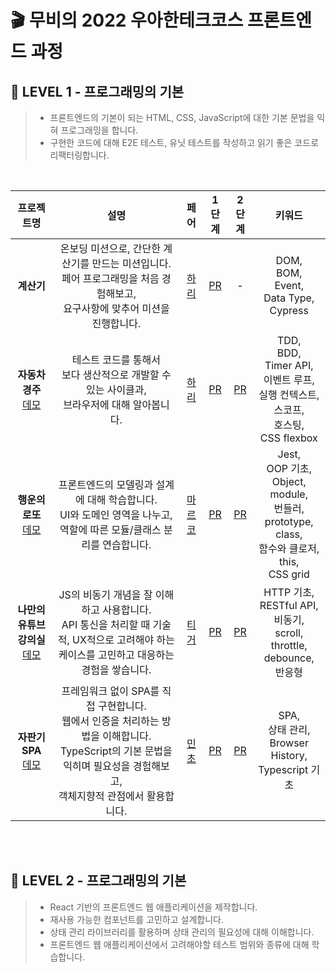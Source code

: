# 🎬 무비의 2022 우아한테크코스 프론트엔드 과정

## 👋 LEVEL 1 - 프로그래밍의 기본

> - 프론트엔드의 기본이 되는 HTML, CSS, JavaScript에 대한 기본 문법을 익혀 프로그래밍을 합니다.
> - 구현한 코드에 대해 E2E 테스트, 유닛 테스트를 작성하고 읽기 좋은 코드로 리팩터링합니다.

<br>

|                                         프로젝트명                                         |                                                                                      설명                                                                                      |                 페어                 |                                   1단계                                    |                                 2단계                                  |                                                     키워드                                                      |
| :----------------------------------------------------------------------------------------: | :----------------------------------------------------------------------------------------------------------------------------------------------------------------------------: | :----------------------------------: | :------------------------------------------------------------------------: | :--------------------------------------------------------------------: | :-------------------------------------------------------------------------------------------------------------: |
|                                         **계산기**                                         |                     온보딩 미션으로, 간단한 계산기를 만드는 미션입니다. <br> 페어 프로그래밍을 처음 경험해보고, <br> 요구사항에 맞추어 미션을 진행합니다.                      |  [하리](https://github.com/LAH1203)  |     [PR](https://github.com/woowacourse/javascript-calculator/pull/41)     |                                   -                                    |                                 DOM,<br>BOM,<br>Event,<br>Data Type,<br>Cypress                                 |
|         **자동차 경주**<br>[데모](https://byhhh2.github.io/javascript-racingcar/)          |                                        테스트 코드를 통해서<br>보다 생산적으로 개발할 수 있는 사이클과,<br>브라우저에 대해 알아봅니다.                                         |  [하리](https://github.com/LAH1203)  |     [PR](https://github.com/woowacourse/javascript-racingcar/pull/76)      |   [PR](https://github.com/woowacourse/javascript-racingcar/pull/140)   |        TDD,<br>BDD,<br>Timer API,<br>이벤트 루프,<br>실행 컨텍스트,<br>스코프,<br>호스팅,<br>CSS flexbox        |
|           **행운의 로또**<br>[데모](https://byhhh2.github.io/javascript-lotto/)            |                           프론트엔드의 모델링과 설계에 대해 학습합니다.<br>UI와 도메인 영역을 나누고,<br>역할에 따른 모듈/클래스 분리를 연습합니다.                            | [마르코](https://github.com/wonsss)  |       [PR](https://github.com/woowacourse/javascript-lotto/pull/99)        |     [PR](https://github.com/woowacourse/javascript-lotto/pull/140)     | Jest,<br>OOP 기초,<br>Object,<br>module,<br>번들러,<br>prototype, class,<br>함수와 클로저,<br>this,<br>CSS grid |
| **나만의 유튜브 강의실**<br>[데모](https://byhhh2.github.io/javascript-youtube-classroom/) |                 JS의 비동기 개념을 잘 이해하고 사용합니다.<br> API 통신을 처리할 때 기술적, UX적으로 고려해야 하는 케이스를 고민하고 대응하는 경험을 쌓습니다.                 | [티거](https://github.com/daaaayeah) | [PR](https://github.com/woowacourse/javascript-youtube-classroom/pull/104) |     [PR](https://github.com/woowacourse/javascript-lotto/pull/140)     |                HTTP 기초,<br> RESTful API,<br> 비동기,<br> scroll, throttle, debounce,<br>반응형                |
|       **자판기 SPA**<br>[데모](https://byhhh2.github.io/javascript-vendingmachine/)        | 프레임워크 없이 SPA를 직접 구현합니다.<br>웹에서 인증을 처리하는 방법을 이해합니다.<br>TypeScript의 기본 문법을 익히며 필요성을 경험해보고,<br>객체지향적 관점에서 활용합니다. |  [민초](https://github.com/jswith)   |   [PR](https://github.com/woowacourse/javascript-vendingmachine/pull/7)    | [PR](https://github.com/woowacourse/javascript-vendingmachine/pull/75) |                            SPA,<br>상태 관리,<br>Browser History,<br>Typescript 기초                            |

<br>
<br>

## 👋 LEVEL 2 - 프로그래밍의 기본

> - React 기반의 프론트엔드 웹 애플리케이션을 제작합니다.
> - 재사용 가능한 컴포넌트를 고민하고 설계합니다.
> - 상태 관리 라이브러리를 활용하며 상태 관리의 필요성에 대해 이해합니다.
> - 프론트엔드 웹 애플리케이션에서 고려해야할 테스트 범위와 종류에 대해 학습합니다.

<br>
